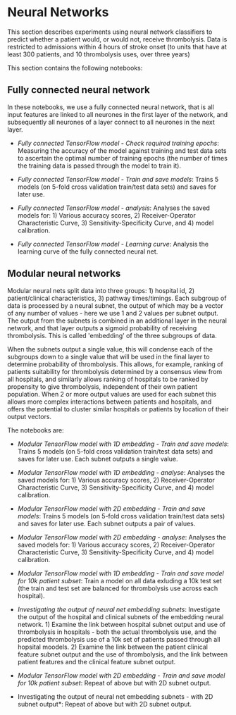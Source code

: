 # Neural Networks

This section describes experiments using neural network classifiers to predict whether a patient would, or would not, receive thrombolysis. Data is restricted to admissions within 4 hours of stroke onset (to units that have at least 300 patients, and 10 thrombolysis uses, over three years)

This section contains the following notebooks:

## Fully connected neural network

In these notebooks, we use a fully connected neural network, that is all input features are linked to all neurones in the first layer of the network, and subsequently all neurones of a layer connect to all neurones in the next layer.

* *Fully connected TensorFlow model - Check required training epochs*: Measuring the accuracy of the model against training and test data sets to ascertain the optimal number of training epochs (the number of times the training data is passed through the model to train it).

* *Fully connected TensorFlow model - Train and save models*: Trains 5 models (on 5-fold cross validation train/test data sets) and saves for later use.

* *Fully connected TensorFlow model - analysis*: Analyses the saved models for: 1) Various accuracy scores, 2) Receiver-Operator Characteristic Curve, 3) Sensitivity-Specificity Curve, and 4) model calibration.

* *Fully connected TensorFlow model - Learning curve*: Analysis the learning curve of the fully connected neural net.

## Modular neural networks

Modular neural nets split data into three groups: 1) hospital id, 2) patient/clinical characteristics, 3) pathway times/timings. Each subgroup of data is processed by a neural subnet, the output of which may be a vector of any number of values - here we use 1 and 2 values per subnet output. The output from the subnets is combined in an additional layer in the neural network, and that layer outputs a sigmoid probability of receiving thrombolysis. This is called 'embedding' of the three subgroups of data.

When the subnets output a single value, this will condense each of the subgroups down to a single value that will be used in the final layer to determine probability of thrombolysis. This allows, for example, ranking of patients suitability for thrombolysis determined by a consensus view from all hospitals, and similarly allows ranking of hospitals to be ranked by propensity to give thrombolysis, independent of their own patient population. When 2 or more output values are used for each subnet this allows more complex interactions between patients and hospitals, and offers the potential to cluster similar hospitals or patients by location of their output vectors.

The notebooks are:

* *Modular TensorFlow model with 1D embedding - Train and save models*: Trains 5 models (on 5-fold cross validation train/test data sets) and saves for later use. Each subnet outputs a single value.

* *Modular TensorFlow model with 1D embedding - analyse*: Analyses the saved models for: 1) Various accuracy scores, 2) Receiver-Operator Characteristic Curve, 3) Sensitivity-Specificity Curve, and 4) model calibration.

* *Modular TensorFlow model with 2D embedding - Train and save models*: Trains 5 models (on 5-fold cross validation train/test data sets) and saves for later use. Each subnet outputs a pair of values.

* *Modular TensorFlow model with 2D embedding - analyse*: Analyses the saved models for: 1) Various accuracy scores, 2) Receiver-Operator Characteristic Curve, 3) Sensitivity-Specificity Curve, and 4) model calibration.

* *Modular TensorFlow model with 1D embedding - Train and save model for 10k patient subset*: Train a model on all data exluding a 10k test set (the train and test set are balanced for thrombolysis use across each hospital).

* *Investigating the output of neural net embedding subnets*:  Investigate the output of the hospital and clinical subnets of the embedding neural network. 1) Examine the link between hospital subnet output and use of thrombolysis in hospitals - both the actual thrombolysis use, and the predicted thrombolysis use of a 10k set of patients passed through all hopsital moodels. 2) Examine the link between the patient clinical feature subnet output and the use of thrombolysis, and the link between patient features and the clinical feature subnet output.

* *Modular TensorFlow model with 2D embedding - Train and save model for 10k patient subset*: Repeat of above but with 2D subnet output.

* Investigating the output of neural net embedding subnets - with 2D subnet output*: Repeat of above but with 2D subnet output.





